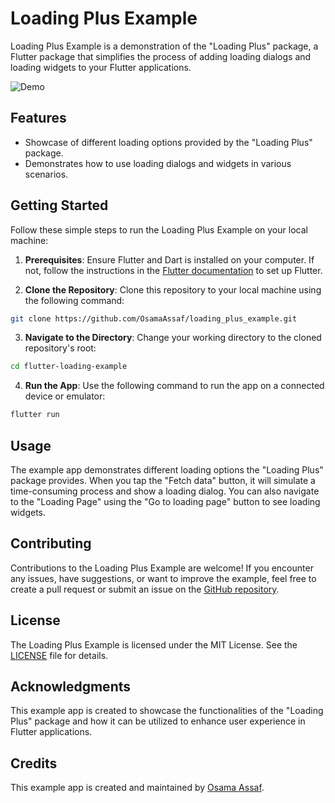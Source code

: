 # Loading Plus Example

Loading Plus Example is a demonstration of the "Loading Plus" package, a Flutter package that simplifies the process of adding loading dialogs and loading widgets to your Flutter applications.

![Demo](demo.gif)

## Features

- Showcase of different loading options provided by the "Loading Plus" package.
- Demonstrates how to use loading dialogs and widgets in various scenarios.

## Getting Started

Follow these simple steps to run the Loading Plus Example on your local machine:

1. **Prerequisites**: Ensure Flutter and Dart is installed on your computer. If not, follow the instructions in the [Flutter documentation](https://flutter.dev/docs/get-started/install) to set up Flutter.

2. **Clone the Repository**: Clone this repository to your local machine using the following command:

```bash
git clone https://github.com/OsamaAssaf/loading_plus_example.git
```

3. **Navigate to the Directory**: Change your working directory to the cloned repository's root:

```bash
cd flutter-loading-example
```

4. **Run the App**: Use the following command to run the app on a connected device or emulator:

```bash
flutter run
```

## Usage

The example app demonstrates different loading options the "Loading Plus" package provides. When you tap the "Fetch data" button, it will simulate a time-consuming process and show a loading dialog. You can also navigate to the "Loading Page" using the "Go to loading page" button to see loading widgets.

## Contributing

Contributions to the Loading Plus Example are welcome! If you encounter any issues, have suggestions, or want to improve the example, feel free to create a pull request or submit an issue on the [GitHub repository](https://github.com/yourusername/flutter-loading-example).

## License

The Loading Plus Example is licensed under the MIT License. See the [LICENSE](LICENSE) file for details.

## Acknowledgments

This example app is created to showcase the functionalities of the "Loading Plus" package and how it can be utilized to enhance user experience in Flutter applications.

## Credits

This example app is created and maintained by [Osama Assaf](https://github.com/OsamaAssaf).
